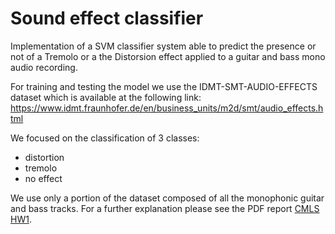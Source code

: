 # Sound effect classifier

Implementation of a SVM classifier system able to predict the presence or not of a Tremolo or a the Distorsion effect applied to a guitar and bass mono audio recording.

For training and testing the model we use the IDMT-SMT-AUDIO-EFFECTS dataset which is available at the following link:
https://www.idmt.fraunhofer.de/en/business_units/m2d/smt/audio_effects.html

We focused on the classification of 3 classes:
- distortion
- tremolo
- no effect

We use only a portion of the dataset composed of all the monophonic guitar and bass tracks. For a further explanation please see the  PDF report [CMLS HW1](https://github.com/EllDy96/CarlGang/blob/master/Hw_1/report/CMLS%20HW1.pdf).
